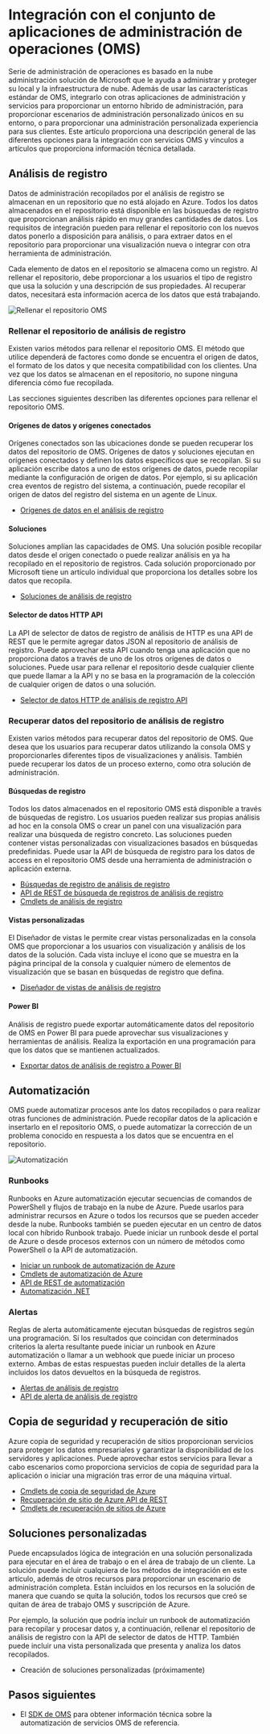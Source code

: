 <properties
   pageTitle="Integración con el conjunto de aplicaciones de administración de operaciones (OMS) | Microsoft Azure"
   description="Además de usar las características estándar de OMS, integrarlo con otras aplicaciones de administración y servicios para proporcionar un entorno híbrido de administración, para proporcionar escenarios de administración personalizado únicos en su entorno, o para proporcionar una administración personalizada experiencia para sus clientes.  Este artículo proporciona una descripción general de las diferentes opciones de integración con OMS y vínculos a artículos que proporciona información técnica detallada."
   services="operations-management-suite"
   documentationCenter=""
   authors="bwren"
   manager="jwhit"
   editor="tysonn" />
<tags
   ms.service="operations-management-suite"
   ms.devlang="na"
   ms.topic="article"
   ms.tgt_pltfrm="na"
   ms.workload="infrastructure-services"
   ms.date="09/23/2016"
   ms.author="bwren" />

# <a name="integrating-with-operations-management-suite-oms"></a>Integración con el conjunto de aplicaciones de administración de operaciones (OMS)

Serie de administración de operaciones es basado en la nube administración solución de Microsoft que le ayuda a administrar y proteger su local y la infraestructura de nube.  Además de usar las características estándar de OMS, integrarlo con otras aplicaciones de administración y servicios para proporcionar un entorno híbrido de administración, para proporcionar escenarios de administración personalizado únicos en su entorno, o para proporcionar una administración personalizada experiencia para sus clientes.  Este artículo proporciona una descripción general de las diferentes opciones para la integración con servicios OMS y vínculos a artículos que proporciona información técnica detallada. 



## <a name="log-analytics"></a>Análisis de registro
Datos de administración recopilados por el análisis de registro se almacenan en un repositorio que no está alojado en Azure.  Todos los datos almacenados en el repositorio está disponible en las búsquedas de registro que proporcionan análisis rápido en muy grandes cantidades de datos.  Los requisitos de integración pueden para rellenar el repositorio con los nuevos datos ponerlo a disposición para análisis, o para extraer datos en el repositorio para proporcionar una visualización nueva o integrar con otra herramienta de administración.

Cada elemento de datos en el repositorio se almacena como un registro.  Al rellenar el repositorio, debe proporcionar a los usuarios el tipo de registro que usa la solución y una descripción de sus propiedades.  Al recuperar datos, necesitará esta información acerca de los datos que está trabajando.

![Rellenar el repositorio OMS](media/operations-management-suite-integration/repository.png)


### <a name="populate-the-log-analytics-repository"></a>Rellenar el repositorio de análisis de registro
Existen varios métodos para rellenar el repositorio OMS.  El método que utilice dependerá de factores como donde se encuentra el origen de datos, el formato de los datos y que necesita compatibilidad con los clientes.  Una vez que los datos se almacenan en el repositorio, no supone ninguna diferencia cómo fue recopilada.

Las secciones siguientes describen las diferentes opciones para rellenar el repositorio OMS.

#### <a name="connected-sources-and-data-sources"></a>Orígenes de datos y orígenes conectados 
Orígenes conectados son las ubicaciones donde se pueden recuperar los datos del repositorio de OMS.  Orígenes de datos y soluciones ejecutan en orígenes conectados y definen los datos específicos que se recopilan.  Si su aplicación escribe datos a uno de estos orígenes de datos, puede recopilar mediante la configuración de origen de datos.  Por ejemplo, si su aplicación crea eventos de registro del sistema, a continuación, puede recopilar el origen de datos del registro del sistema en un agente de Linux.

- [Orígenes de datos en el análisis de registro](../log-analytics/log-analytics-data-sources.md)

#### <a name="solutions"></a>Soluciones

Soluciones amplían las capacidades de OMS.  Una solución posible recopilar datos desde el origen conectado o puede realizar análisis en ya ha recopilado en el repositorio de registros.  Cada solución proporcionado por Microsoft tiene un artículo individual que proporciona los detalles sobre los datos que recopila.

- [Soluciones de análisis de registro](../log-analytics/log-analytics-add-solutions.md)



#### <a name="http-data-collector-api"></a>Selector de datos HTTP API

La API de selector de datos de registro de análisis de HTTP es una API de REST que le permite agregar datos JSON al repositorio de análisis de registro.  Puede aprovechar esta API cuando tenga una aplicación que no proporciona datos a través de uno de los otros orígenes de datos o soluciones.  Puede usar para rellenar el repositorio desde cualquier cliente que puede llamar a la API y no se basa en la programación de la colección de cualquier origen de datos o una solución.

- [Selector de datos HTTP de análisis de registro API](../log-analytics/log-analytics-data-collector-api.md)


### <a name="retrieve-data-from-the-log-analytics-repository"></a>Recuperar datos del repositorio de análisis de registro

Existen varios métodos para recuperar datos del repositorio de OMS.  Que desea que los usuarios para recuperar datos utilizando la consola OMS y proporcionarles diferentes tipos de visualizaciones y análisis.  También puede recuperar los datos de un proceso externo, como otra solución de administración.

#### <a name="log-searches"></a>Búsquedas de registro

Todos los datos almacenados en el repositorio OMS está disponible a través de búsquedas de registro.  Los usuarios pueden realizar sus propias análisis ad hoc en la consola OMS o crear un panel con una visualización para realizar una búsqueda de registro concreto.  Las soluciones pueden contener vistas personalizadas con visualizaciones basados en búsquedas predefinidas.  Puede usar la API de búsqueda de registro para los datos de access en el repositorio OMS desde una herramienta de administración o aplicación externa.  

- [Búsquedas de registro de análisis de registro](../log-analytics/log-analytics-log-searches.md)
- [API de REST de búsqueda de registros de análisis de registro](../log-analytics/log-analytics-log-search-api.md)
- [Cmdlets de análisis de registro](https://msdn.microsoft.com/library/mt188224.aspx)



#### <a name="custom-views"></a>Vistas personalizadas 
El Diseñador de vistas le permite crear vistas personalizadas en la consola OMS que proporcionar a los usuarios con visualización y análisis de los datos de la solución.  Cada vista incluye el icono que se muestra en la página principal de la consola y cualquier número de elementos de visualización que se basan en búsquedas de registro que defina.
  
- [Diseñador de vistas de análisis de registro](../log-analytics/log-analytics-view-designer.md)


#### <a name="power-bi"></a>Power BI

Análisis de registro puede exportar automáticamente datos del repositorio de OMS en Power BI para puede aprovechar sus visualizaciones y herramientas de análisis.  Realiza la exportación en una programación para que los datos que se mantienen actualizados. 

- [Exportar datos de análisis de registro a Power BI](../log-analytics/log-analytics-powerbi.md)




## <a name="automation"></a>Automatización

OMS puede automatizar procesos ante los datos recopilados o para realizar otras funciones de administración.  Puede recopilar datos de la aplicación e insertarlo en el repositorio OMS, o puede automatizar la corrección de un problema conocido en respuesta a los datos que se encuentra en el repositorio. 

![Automatización](media/operations-management-suite-integration/automate.png)

### <a name="runbooks"></a>Runbooks

Runbooks en Azure automatización ejecutar secuencias de comandos de PowerShell y flujos de trabajo en la nube de Azure.  Puede usarlos para administrar recursos en Azure o todos los recursos que se pueden acceder desde la nube.  Runbooks también se pueden ejecutar en un centro de datos local con híbrido Runbook trabajo.  Puede iniciar un runbook desde el portal de Azure o desde procesos externos con un número de métodos como PowerShell o la API de automatización.

- [Iniciar un runbook de automatización de Azure](../automation/automation-starting-a-runbook.md)
- [Cmdlets de automatización de Azure](https://msdn.microsoft.com/library/dn690262.aspx)
- [API de REST de automatización](https://msdn.microsoft.com/library/mt662285.aspx)
- [Automatización .NET](https://msdn.microsoft.com//library/mt465763.aspx)

### <a name="alerts"></a>Alertas

Reglas de alerta automáticamente ejecutan búsquedas de registros según una programación.  Si los resultados que coincidan con determinados criterios la alerta resultante puede iniciar un runbook en Azure automatización o llamar a un webhook que puede iniciar un proceso externo.  Ambas de estas respuestas pueden incluir detalles de la alerta incluidos los datos devueltos en la búsqueda de registros.

- [Alertas de análisis de registro](../log-analytics/log-analytics-alerts.md)
- [API de alerta de análisis de registro](../log-analytics/log-analytics-api-alerts.md)


## <a name="backup-and-site-recovery"></a>Copia de seguridad y recuperación de sitio

Azure copia de seguridad y recuperación de sitios proporcionan servicios para proteger los datos empresariales y garantizar la disponibilidad de los servidores y aplicaciones.  Puede aprovechar estos servicios para llevar a cabo escenarios como proporciona servicios de copia de seguridad para la aplicación o iniciar una migración tras error de una máquina virtual.

- [Cmdlets de copia de seguridad de Azure](https://msdn.microsoft.com/library/mt619253.aspx)
- [Recuperación de sitio de Azure API de REST](https://msdn.microsoft.com/library/azure/mt750497.aspx)
- [Cmdlets de recuperación de sitios de Azure](https://msdn.microsoft.com/library/mt637930.aspx)

## <a name="custom-solutions"></a>Soluciones personalizadas

Puede encapsulados lógica de integración en una solución personalizada para ejecutar en el área de trabajo o en el área de trabajo de un cliente.  La solución puede incluir cualquiera de los métodos de integración en este artículo, además de otros recursos para proporcionar un escenario de administración completa.  Están incluidos en los recursos en la solución de manera que cuando se quita la solución, todos los recursos que creó se quitan de área de trabajo OMS y suscripción de Azure.

Por ejemplo, la solución que podría incluir un runbook de automatización para recopilar y procesar datos y, a continuación, rellenar el repositorio de análisis de registro con la API de selector de datos de HTTP.  También puede incluir una vista personalizada que presenta y analiza los datos recopilados.  

- Creación de soluciones personalizadas (próximamente)    

## <a name="next-steps"></a>Pasos siguientes
- El [SDK de OMS](operations-management-suite-sdk.md) para obtener información técnica sobre la automatización de servicios OMS de referencia.  
